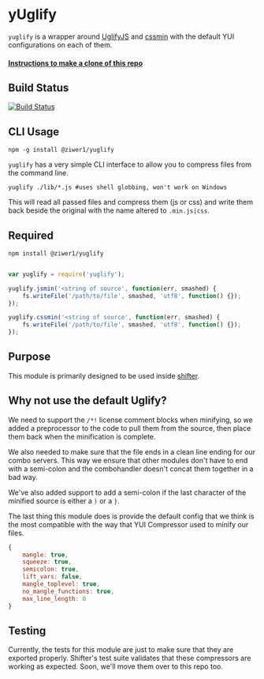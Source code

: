 yUglify
=======

`yuglify` is a wrapper around [UglifyJS](https://github.com/mishoo/UglifyJS) and [cssmin](https://github.com/jbleuzen/node-cssmin)
with the default YUI configurations on each of them.


#### [Instructions to make a clone of this repo](clone.md)


Build Status
------------

[![Build Status](https://secure.travis-ci.org/yui/yuglify.png?branch=master)](http://travis-ci.org/yui/yuglify)


CLI Usage
----------

    npm -g install @ziwer1/yuglify

`yuglify` has a very simple CLI interface to allow you to compress files from the command line.

    yuglify ./lib/*.js #uses shell globbing, won't work on Windows

This will read all passed files and compress them (js or css) and write them back beside the original
with the name altered to `.min.js|css`.

Required
--------

    npm install @ziwer1/yuglify


```javascript

var yuglify = require('yuglify');

yuglify.jsmin('<string of source', function(err, smashed) {
    fs.writeFile('/path/to/file', smashed, 'utf8', function() {});
});

yuglify.cssmin('<string of source', function(err, smashed) {
    fs.writeFile('/path/to/file', smashed, 'utf8', function() {});
});

```

Purpose
-------

This module is primarily designed to be used inside [shifter](http://yui.github.com/shifter/).

Why not use the default Uglify?
-------------------------------

We need to support the `/*!` license comment blocks when minifying, so we added
a preprocessor to the code to pull them from the source, then place them back when
the minification is complete.

We also needed to make sure that the file ends in a clean line ending for our
combo servers. This way we ensure that other modules don't have to end with a
semi-colon and the combohandler doesn't concat them together in a bad way.

We've also added support to add a semi-colon if the last character of the
minified source is either a `)` or a `}`.

The last thing this module does is provide the default config that we think
is the most compatible with the way that YUI Compressor used to minify our
files.

```javascript
{
    mangle: true,
    squeeze: true,
    semicolon: true,
    lift_vars: false,
    mangle_toplevel: true,
    no_mangle_functions: true,
    max_line_length: 0
}
```

Testing
-------

Currently, the tests for this module are just to make sure that they are exported properly.
Shifter's test suite validates that these compressors are working as expected. Soon, we'll
move them over to this repo too.
